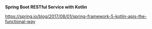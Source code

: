 **Spring Boot RESTful Service with Kotlin**

https://spring.io/blog/2017/08/01/spring-framework-5-kotlin-apis-the-functional-way